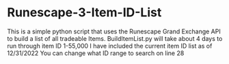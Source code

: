 # Runescape-3-Item-ID-List
This is a simple python script that uses the Runescape Grand Exchange API to build a list of all tradeable Items.
BuildItemList.py will take about 4 days to run through item ID 1-55,000
I have included the current item ID list as of 12/31/2022
You can change what ID range to search on line 28
